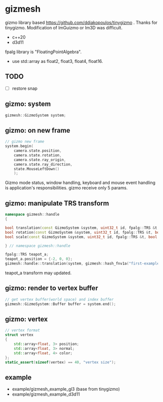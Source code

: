 # gizmesh

gizmo library based https://github.com/ddiakopoulos/tinygizmo .
Thanks for tinygizmo.
Modification of ImGuizmo or Im3D was difficult.

* c++20
* d3d11

fpalg library is "FloatingPointAlgebra".

* use std::array as float2, float3, float4, float16.

## TODO

* [ ] restore snap

## gizmo: system

```c++
gizmesh::GizmoSystem system;
```

## gizmo: on new frame

```c++
// gizmo new frame
system.begin(
    camera.state.position, 
    camera.state.rotation,
    camera.state.ray_origin,
    camera.state.ray_direction,
    state.MouseLeftDown()
    );
```

Gizmo mode status, window handling, keyboard and mouse event handling is application's responsibilities.
gizmo receive only 5 params.

## gizmo: manipulate TRS transform

```c++
namespace gizmesh::handle
{

bool translation(const GizmoSystem &system, uint32_t id, fpalg::TRS &t, bool is_local);
bool rotation(const GizmoSystem &system, uint32_t id, fpalg::TRS &t, bool is_local);
bool scale(const GizmoSystem &system, uint32_t id, fpalg::TRS &t, bool is_uniform);

} // namespace gizmesh::handle

fpalg::TRS teapot_a;
teapot_a.position = {-2, 0, 0};
gizmesh::handle::translation(system, gizmesh::hash_fnv1a("first-example-gizmo"), teapot_a, is_local);
```

teapot_a transform may updated.

## gizmo: render to vertex buffer

```c++
// get vertex buffer(world space) and index buffer
gizmesh::GizmoSystem::Buffer buffer = system.end();
```

## gizmo: vertex

```c++
// vertex format
struct vertex
{
    std::array<float, 3> position;
    std::array<float, 3> normal;
    std::array<float, 4> color;
};
static_assert(sizeof(vertex) == 40, "vertex size");
```

## example

* example/gizmesh_example_gl3 (base from tinygizmo)
* example/gizmesh_example_d3d11
